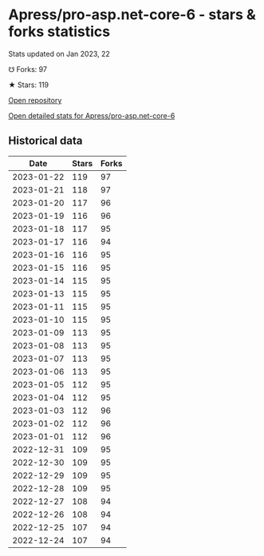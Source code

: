 # Apress/pro-asp.net-core-6 - stars & forks statistics

Stats updated on Jan 2023, 22

☋ Forks: 97

★ Stars: 119

[Open repository](https://github.com/Apress/pro-asp.net-core-6)

[Open detailed stats for Apress/pro-asp.net-core-6](https://reviewgithub.com/rep/Apress/pro-asp.net-core-6)

## Historical data
| Date | Stars | Forks |
|------|-------|-------|
| 2023-01-22 | 119 | 97 | 
| 2023-01-21 | 118 | 97 | 
| 2023-01-20 | 117 | 96 | 
| 2023-01-19 | 116 | 96 | 
| 2023-01-18 | 117 | 95 | 
| 2023-01-17 | 116 | 94 | 
| 2023-01-16 | 116 | 95 | 
| 2023-01-15 | 116 | 95 | 
| 2023-01-14 | 115 | 95 | 
| 2023-01-13 | 115 | 95 | 
| 2023-01-11 | 115 | 95 | 
| 2023-01-10 | 115 | 95 | 
| 2023-01-09 | 113 | 95 | 
| 2023-01-08 | 113 | 95 | 
| 2023-01-07 | 113 | 95 | 
| 2023-01-06 | 113 | 95 | 
| 2023-01-05 | 112 | 95 | 
| 2023-01-04 | 112 | 95 | 
| 2023-01-03 | 112 | 96 | 
| 2023-01-02 | 112 | 96 | 
| 2023-01-01 | 112 | 96 | 
| 2022-12-31 | 109 | 95 | 
| 2022-12-30 | 109 | 95 | 
| 2022-12-29 | 109 | 95 | 
| 2022-12-28 | 109 | 95 | 
| 2022-12-27 | 108 | 94 | 
| 2022-12-26 | 108 | 94 | 
| 2022-12-25 | 107 | 94 | 
| 2022-12-24 | 107 | 94 | 

